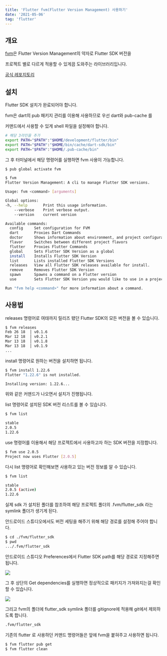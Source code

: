 ```yaml
---
title: 'Flutter fvm(Flutter Version Management) 사용하기'
date: '2021-05-06'
tag: 'flutter'
---
```


## 개요

[fvm](https://github.com/leoafarias/fvm)은 Flutter Version Management의 약자로 Flutter SDK 버전을

프로젝트 별로 다르게 적용할 수 있게끔 도와주는 라이브러리입니다.

[공식 레포지토리](https://github.com/leoafarias/fvm)

## 설치

Flutter SDK 설치가 완료되어야 합니다.

fvm은 dart의 pub 패키지 관리를 이용해 사용하므로 우선 dart와 pub-cache 를

커맨드에서 사용할 수 있게 shell 파일을 설정해야 합니다.

```bash
# 해당 3라인을 추가
export PATH="$PATH":"$HOME/development/flutter/bin"
export PATH="$PATH":"$HOME/bin/cache/dart-sdk/bin"
export PATH="$PATH":"$HOME/.pub-cache/bin"
```

그 후 터미널에서 해당 명령어를 실행하면 fvm 사용이 가능합니다.

```bash
$ pub global activate fvm
```

```bash
$ fvm
Flutter Version Management: A cli to manage Flutter SDK versions.

Usage: fvm <command> [arguments]

Global options:
-h, --help       Print this usage information.
    --verbose    Print verbose output.
    --version    current version

Available commands:
  config     Set configuration for FVM
  dart       Proxies Dart Commands
  doctor     Shows information about environment, and project configuration.
  flavor     Switches between different project flavors
  flutter    Proxies Flutter Commands
  global     Sets Flutter SDK Version as a global
  install    Installs Flutter SDK Version
  list       Lists installed Flutter SDK Versions
  releases   View all Flutter SDK releases available for install.
  remove     Removes Flutter SDK Version
  spawn      Spawns a command on a Flutter version
  use        Sets Flutter SDK Version you would like to use in a project

Run "fvm help <command>" for more information about a command.
```

## 사용법

releases 명령어로 여태까지 릴리즈 됐던 Flutter SDK의 모든 버전을 볼 수 있습니다.

```bash
$ fvm releases
Feb 26 18  │ v0.1.6           
Mar 12 18  │ v0.2.1           
Mar 13 18  │ v0.1.8
Mar 13 18  │ v0.1.9
...
```

install 명령어로 원하는 버전을 설치하면 됩니다.

```bash
$ fvm install 1.22.6
Flutter "1.22.6" is not installed.

Installing version: 1.22.6...
```

위와 같은 커맨드가 나오면서 설치가 진행됩니다.

list 명령어로 설치된 SDK 버전 리스트를 볼 수 있습니다.

```bash
$ fvm list

stable
2.0.5
1.22.6
```

use 명령어를 이용해서 해당 프로젝트에서 사용하고자 하는 SDK 버전을 지정합니다.

```bash
$ fvm use 2.0.5
Project now uses Flutter [2.0.5]
```

다시 list 명령어로 확인해보면 사용하고 있는 버전 정보를 알 수 있습니다.

```bash
$ fvm list

stable
2.0.5 (active)
1.22.6
```

실제 sdk 가 설치된 폴더를 참조하여 해당 프로젝트 폴더의 .fvm/flutter_sdk 라는 symlink 폴더가 생기게 된다.

안드로이드 스튜디오에서도 버전 세팅을 해주기 위해 해당 경로를 설정해 주어야 합니다.

```bash
$ cd ./fvm/flutter_sdk
$ pwd
.../.fvm/flutter_sdk
```

안드로이드 스튜디오 Preferences에서 Flutter SDK path를 해당 경로로 지정해주면 됩니다.

![](/images/posts/flutter/usage-fvm_1.png)

그 후 상단의 Get dependencies를 실행하면 정상적으로 패키지가 가져와지는걸 확인할 수 있습니다.

![](/images/posts/flutter/usage-fvm_2.png)

그리고 fvm의 폴더에 flutter_sdk symlink 폴더를 gitignore에 적용해 git에서 제외하도록 합니다.

```bash
.fvm/flutter_sdk
```

기존의 flutter 로 사용하던 커맨드 명령어들은 앞에 fvm을 붙혀주고 사용하면 됩니다.

```bash
$ fvm flutter pub get
$ fvm flutter clean
```